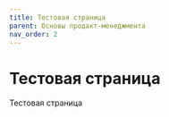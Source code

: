 ```yaml
---
title: Тестовая страница
parent: Основы продакт-менеджмента
nav_order: 2
---
```


# Тестовая страница

Тестовая страница